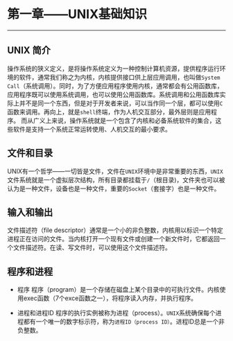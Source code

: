 # 第一章——UNIX基础知识
----------------------

## UNIX 简介

操作系统的狭义定义，是将操作系统定义为一种控制计算机资源，提供程序运行环境的软件，通常我们称之为内核，内核提供接口供上层应用调用，也叫做```System Call```（系统调用）。同时，为了方便应用程序使用内核，通常都会有公用函数库，应用程序既可以使用系统调用，也可以使用公用函数库。系统调用和公用函数库实际上并不是同一个东西，但是对于开发者来说，可以当作同一个层，都可以使用```C```函数来调用。再向上，就是```shell```终端，作为人机交互部分，最外层则是应用程序。
而从广义上来说，操作系统就是一个包含了内核和必备系统软件的集合，这些软件是支持一个系统正常运转使用、人机交互的最小要求。


## 文件和目录

UNIX有一个哲学——一切皆是文件，文件在```UNIX```环境中是非常重要的东西，```UNIX```文件系统就是一个虚拟层次结构，所有目录都挂载于```/```（根目录)，文件夹也可以被认为是一种文件，设备也是一种文件，重要的```Socket```（套接字）也是一种文件。

## 输入和输出

文件描述符（file descriptor）通常是一个小的非负整数，内核用以标识一个特定进程正在访问的文件。当内核打开一个现有文件或创建一个新文件时，它都返回一个文件描述符。在读、写文件时，可以使用这个文件描述符。

## 程序和进程

* 程序
程序（program）是一个存储在磁盘上某个目录中的可执行文件。内核使用exec函数（7个exce函数之一），将程序读入内存，并执行程序。

* 进程和进程ID
程序的执行实例被称为进程（process）。```UNIX```系统确保每个进程都有一个唯一的数字标示符，称为```进程ID（process ID）```。进程ID总是一个非负整数。